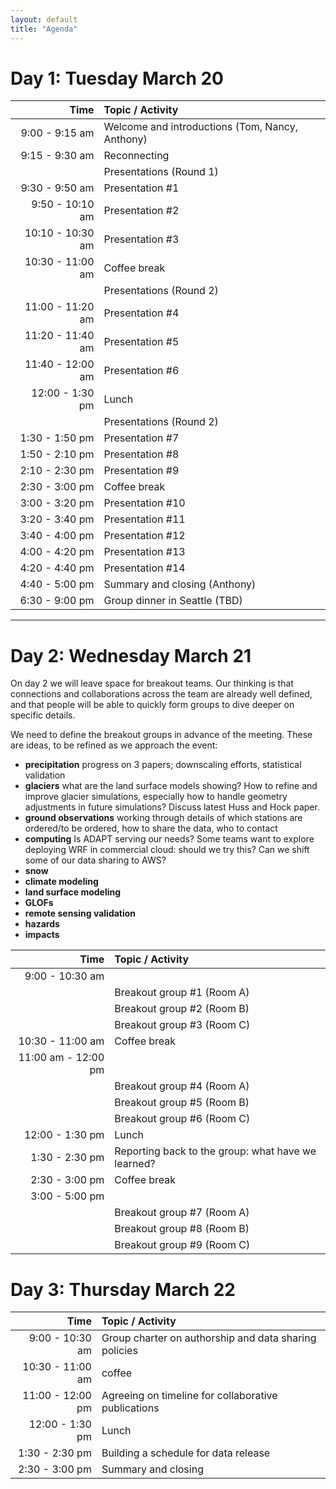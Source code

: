 ```yaml
---
layout: default
title: "Agenda"
---
```


# Day 1: Tuesday March 20

| Time | Topic / Activity |
|------------:|:-------------|
| 9:00 - 9:15 am | Welcome and introductions (Tom, Nancy, Anthony) |
| 9:15 - 9:30 am | Reconnecting |
|  | Presentations (Round 1) |
| 9:30 - 9:50 am | Presentation  #1 | 
| 9:50 - 10:10 am | Presentation  #2 |
| 10:10 - 10:30 am | Presentation  #3 | 
| 10:30 - 11:00 am | Coffee break |
|  | Presentations (Round 2) |
| 11:00 - 11:20 am | Presentation  #4 |
| 11:20 - 11:40 am | Presentation  #5 |
| 11:40 - 12:00 am | Presentation  #6 |
| 12:00 - 1:30 pm | Lunch |
|  | Presentations (Round 2) |
| 1:30 - 1:50 pm | Presentation  #7 |
| 1:50 - 2:10 pm | Presentation  #8 |
| 2:10 - 2:30 pm | Presentation  #9 |
| 2:30 - 3:00 pm | Coffee break |
| 3:00 - 3:20 pm | Presentation  #10 |
| 3:20 - 3:40 pm | Presentation  #11 |
| 3:40 - 4:00 pm | Presentation  #12 |
| 4:00 - 4:20 pm | Presentation  #13 |
| 4:20 - 4:40 pm | Presentation  #14 |
| 4:40 - 5:00 pm | Summary and closing (Anthony) |
| 6:30 - 9:00 pm | Group dinner in Seattle (TBD) |

<hr>

# Day 2: Wednesday March 21

On day 2 we will leave space for breakout teams. Our thinking is that connections and collaborations across the team are already well defined, and that people will be able to quickly form groups to dive deeper on specific details.

We need to define the breakout groups in advance of the meeting. These are ideas, to be refined as we approach the event:

* **precipitation** progress on 3 papers; downscaling efforts, statistical validation
* **glaciers** what are the land surface models showing? How to refine and improve glacier simulations, especially how to handle geometry adjustments in future simulations? Discuss latest Huss and Hock paper.
* **ground observations** working through details of which stations are ordered/to be ordered, how to share the data, who to contact  
* **computing** Is ADAPT serving our needs? Some teams want to explore deploying WRF in commercial cloud: should we try this? Can we shift some of our data sharing to AWS? 
* **snow** 
* **climate modeling**
* **land surface modeling**
* **GLOFs**
* **remote sensing validation**
* **hazards**
* **impacts**


| Time | Topic / Activity |
|------------:|:-------------|
| 9:00 - 10:30 am | | 
|  | Breakout group #1 (Room A) |
|  | Breakout group #2 (Room B) |
|  | Breakout group #3 (Room C) |
| 10:30 - 11:00 am | Coffee break |
11:00 am - 12:00 pm | | 
|  | Breakout group #4 (Room A) |
|  | Breakout group #5 (Room B) |
|  | Breakout group #6 (Room C) |
| 12:00 - 1:30 pm | Lunch |
| 1:30 - 2:30 pm | Reporting back to the group: what have we learned? | 
| 2:30 - 3:00 pm | Coffee break |
| 3:00 - 5:00 pm | |
|  | Breakout group #7 (Room A) |
|  | Breakout group #8 (Room B) |
|  | Breakout group #9 (Room C) |

# Day 3: Thursday March 22

| Time | Topic / Activity |
|------------:|:-------------|
| 9:00 - 10:30 am | Group charter on authorship and data sharing policies |
| 10:30 - 11:00 am | coffee |
| 11:00 - 12:00 pm | Agreeing on timeline for collaborative publications |
| 12:00 - 1:30 pm | Lunch |
| 1:30 - 2:30 pm | Building a schedule for data release |
| 2:30 - 3:00 pm | Summary and closing |


